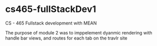 # cs465-fullStackDev1
CS - 465 Fullstack development with MEAN


The purpose of module 2 was to imppelement dyanmic rendering with handle bar views, and routes for each tab on the travlr site 
